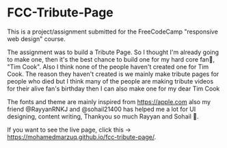 # FCC-Tribute-Page
 This is a project/assignment submitted for the FreeCodeCamp "responsive web design" course. 
 
 The assignment was to build a Tribute Page. So I thought I'm already going to make one, then it's the best chance to build one for my hard core fan🥰, "Tim Cook". Also I think none of the people haven't created one for Tim Cook. The reason they haven't created is we mainly make tribute pages for people who died but I think many of the people are making tribute videos for their alive fan's birthday then I can also make one for my dear Tim Cook 
 
 The fonts and theme are mainly inspired from https://apple.com also my friend @RayyanRNKJ and @sohail21400 has helped me a lot for UI designing, content writing, Thankyou so much Rayyan and Sohail 🙏.
 
 If you want to see the live page, click this -> https://mohamedmarzuq.github.io/fcc-tribute-page/.
